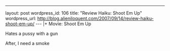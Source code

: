 --- 
layout: post
wordpress_id: 106
title: "Review Haiku: Shoot Em Up"
wordpress_url: http://blog.alieniloquent.com/2007/09/14/review-haiku-shoot-em-up/
--- |+
Movie: Shoot Em Up

Hates a pussy with a gun

After, I need a smoke

